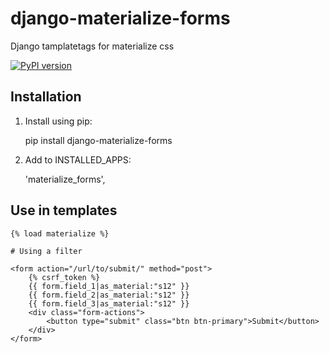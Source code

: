 # django-materialize-forms
Django tamplatetags for materialize css


[![PyPI version](https://badge.fury.io/py/django-materialize-forms.svg)](http://badge.fury.io/py/django-materialize-forms)


Installation
------------
1. Install using pip:

    pip install django-materialize-forms

2. Add to INSTALLED_APPS:

    'materialize_forms',



Use in templates
----------------

    {% load materialize %}

    # Using a filter

    <form action="/url/to/submit/" method="post">
        {% csrf_token %}
        {{ form.field_1|as_material:"s12" }}
        {{ form.field_2|as_material:"s12" }}
        {{ form.field_3|as_material:"s12" }}
        <div class="form-actions">
            <button type="submit" class="btn btn-primary">Submit</button>
        </div>
    </form>
